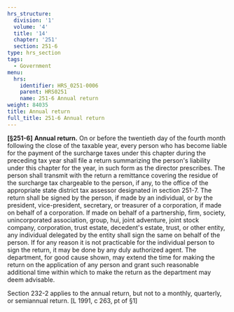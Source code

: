 ```yaml
---
hrs_structure:
  division: '1'
  volume: '4'
  title: '14'
  chapter: '251'
  section: 251-6
type: hrs_section
tags:
  - Government
menu:
  hrs:
    identifier: HRS_0251-0006
    parent: HRS0251
    name: 251-6 Annual return
weight: 84035
title: Annual return
full_title: 251-6 Annual return
---
```

**[§251-6]** **Annual return.** On or before the twentieth day of the fourth month following the close of the taxable year, every person who has become liable for the payment of the surcharge taxes under this chapter during the preceding tax year shall file a return summarizing the person's liability under this chapter for the year, in such form as the director prescribes. The person shall transmit with the return a remittance covering the residue of the surcharge tax chargeable to the person, if any, to the office of the appropriate state district tax assessor designated in section 251-7\. The return shall be signed by the person, if made by an individual, or by the president, vice-president, secretary, or treasurer of a corporation, if made on behalf of a corporation. If made on behalf of a partnership, firm, society, unincorporated association, group, hui, joint adventure, joint stock company, corporation, trust estate, decedent's estate, trust, or other entity, any individual delegated by the entity shall sign the same on behalf of the person. If for any reason it is not practicable for the individual person to sign the return, it may be done by any duly authorized agent. The department, for good cause shown, may extend the time for making the return on the application of any person and grant such reasonable additional time within which to make the return as the department may deem advisable.

Section 232-2 applies to the annual return, but not to a monthly, quarterly, or semiannual return. [L 1991, c 263, pt of §1]